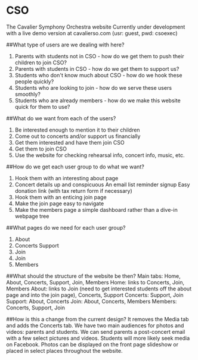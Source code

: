 # CSO
The Cavalier Symphony Orchestra website
Currently under development with a live demo version at cavalierso.com (usr: guest, pwd: csoexec)


##What type of users are we dealing with here?
1. Parents with students not in CSO - how do we get them to push their children to join CSO?
2. Parents with students in CSO - how do we get them to support us?
3. Students who don't know much about CSO - how do we hook these people quickly?
4. Students who are looking to join - how do we serve these users smoothly?
5. Students who are already members - how do we make this website quick for them to use?

##What do we want from each of the users?
1. Be interested enough to mention it to their children
2. Come out to concerts and/or support us financially
3. Get them interested and have them join CSO
4. Get them to join CSO
5. Use the website for checking rehearsal info, concert info, music, etc.

##How do we get each user group to do what we want?
1. Hook them with an interesting about page
2. Concert details up and conspicuous
   An email list reminder signup
   Easy donation link (with tax return form if necessary)
3. Hook them with an enticing join page
4. Make the join page easy to navigate
5. Make the members page a simple dashboard rather than a dive-in webpage tree

##What pages do we need for each user group?
1. About
2. Concerts
   Support
3. Join
4. Join
5. Members

##What should the structure of the website be then?
Main tabs: Home, About, Concerts, Support, Join, Members
Home: links to Concerts, Join, Members
About: links to Join (need to get interested students off the about page and into the join page), Concerts, Support
Concerts: Support, Join
Support: About, Concerts
Join: About, Concerts, Members
Members: Concerts, Support, Join

##How is this a change from the current design?
It removes the Media tab and adds the Concerts tab. We have two main audiences for photos and videos: parents and students. We can send parents a post-concert email with a few select pictures and videos. Students will more likely seek media on Facebook. Photos can be displayed on the front page slideshow or placed in select places throughout the website.
